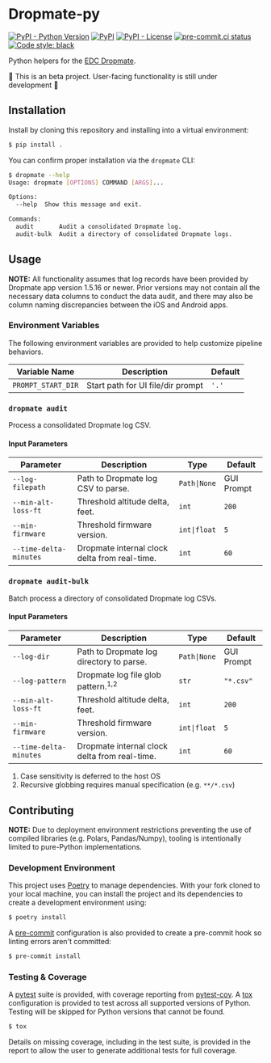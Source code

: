 # Dropmate-py
[![PyPI - Python Version](https://img.shields.io/pypi/pyversions/dropmatepy/0.1.0?logo=python&logoColor=FFD43B)](https://pypi.org/project/dropmatepy/)
[![PyPI](https://img.shields.io/pypi/v/dropmatepy?logo=Python&logoColor=FFD43B)](https://pypi.org/project/dropmatepy/)
[![PyPI - License](https://img.shields.io/pypi/l/dropmatepy?color=magenta)](https://github.com/sco1/dropmatepy/blob/main/LICENSE)
[![pre-commit.ci status](https://results.pre-commit.ci/badge/github/sco1/dropmatepy/main.svg)](https://results.pre-commit.ci/latest/github/sco1/dropmatepy/main)
[![Code style: black](https://img.shields.io/badge/code%20style-black-black)](https://github.com/psf/black)

Python helpers for the [EDC Dropmate](https://earthlydynamics.com/dropmate/).

🚨 This is an beta project. User-facing functionality is still under development 🚨

## Installation
Install by cloning this repository and installing into a virtual environment:

```bash
$ pip install .
```

You can confirm proper installation via the `dropmate` CLI:
<!-- [[[cog
import cog
from subprocess import PIPE, run
out = run(["dropmate", "--help"], stdout=PIPE, encoding="ascii")
cog.out(
    f"```bash\n$ dropmate --help\n{out.stdout.rstrip()}\n```"
)
]]] -->
```bash
$ dropmate --help
Usage: dropmate [OPTIONS] COMMAND [ARGS]...

Options:
  --help  Show this message and exit.

Commands:
  audit       Audit a consolidated Dropmate log.
  audit-bulk  Audit a directory of consolidated Dropmate logs.
```
<!-- [[[end]]] -->

## Usage
**NOTE:** All functionality assumes that log records have been provided by Dropmate app version 1.5.16 or newer. Prior versions may not contain all the necessary data columns to conduct the data audit, and there may also be column naming discrepancies between the iOS and Android apps.
### Environment Variables
The following environment variables are provided to help customize pipeline behaviors.

| Variable Name      | Description                       | Default      |
|--------------------|-----------------------------------|--------------|
| `PROMPT_START_DIR` | Start path for UI file/dir prompt | `'.'`        |

### `dropmate audit`
Process a consolidated Dropmate log CSV.
#### Input Parameters
| Parameter              | Description                                   | Type         | Default    |
|------------------------|-----------------------------------------------|--------------|------------|
| `--log-filepath`       | Path to Dropmate log CSV to parse.            | `Path\|None` | GUI Prompt |
| `--min-alt-loss-ft`       | Threshold altitude delta, feet.            | `int`        | `200`      |
| `--min-firmware`       | Threshold firmware version.                   | `int\|float` | `5`        |
| `--time-delta-minutes` | Dropmate internal clock delta from real-time. | `int`        | `60`       |

### `dropmate audit-bulk`
Batch process a directory of consolidated Dropmate log CSVs.
#### Input Parameters
| Parameter              | Description                                   | Type         | Default    |
|------------------------|-----------------------------------------------|--------------|------------|
| `--log-dir`            | Path to Dropmate log directory to parse.      | `Path\|None` | GUI Prompt |
| `--log-pattern`        | Dropmate log file glob pattern.<sup>1,2</sup> | `str`        | `"*.csv"`  |
| `--min-alt-loss-ft`       | Threshold altitude delta, feet.            | `int`        | `200`      |
| `--min-firmware`       | Threshold firmware version.                   | `int\|float` | `5`        |
| `--time-delta-minutes` | Dropmate internal clock delta from real-time. | `int`        | `60`       |

1. Case sensitivity is deferred to the host OS
2. Recursive globbing requires manual specification (e.g. `**/*.csv`)

## Contributing
**NOTE:** Due to deployment environment restrictions preventing the use of compiled libraries (e.g. Polars, Pandas/Numpy), tooling is intentionally limited to pure-Python implementations.
### Development Environment
This project uses [Poetry](https://python-poetry.org/) to manage dependencies. With your fork cloned to your local machine, you can install the project and its dependencies to create a development environment using:

```bash
$ poetry install
```

A [pre-commit](https://pre-commit.com) configuration is also provided to create a pre-commit hook so linting errors aren't committed:

```bash
$ pre-commit install
```

### Testing & Coverage
A [pytest](https://docs.pytest.org/en/latest/) suite is provided, with coverage reporting from [pytest-cov](https://github.com/pytest-dev/pytest-cov). A [tox](https://github.com/tox-dev/tox/) configuration is provided to test across all supported versions of Python. Testing will be skipped for Python versions that cannot be found.

```bash
$ tox
```

Details on missing coverage, including in the test suite, is provided in the report to allow the user to generate additional tests for full coverage.
